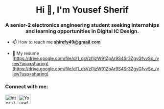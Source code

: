 <h1 align="center">Hi 👋, I'm Yousef Sherif</h1>
<h3 align="center">A senior-2 electronics engineering student seeking internships and learning opportunities in Digital IC Design.</h3>

- 📫 How to reach me **shirefy49@gmail.com**

- 📄 My resume [https://drive.google.com/file/d/1_dsVzl1jzW91ZpAr9S4Sr3ZgyGfvvSx_/view?usp=sharing](https://drive.google.com/file/d/1_dsVzl1jzW91ZpAr9S4Sr3ZgyGfvvSx_/view?usp=sharing)

<h3 align="left">Connect with me:</h3>
<p align="left">
<a href="https://www.linkedin.com/in/yousef-sherif-6343b219b/" target="blank"><img align="center" src="https://raw.githubusercontent.com/rahuldkjain/github-profile-readme-generator/master/src/images/icons/Social/linked-in-alt.svg" alt="https://www.linkedin.com/in/yousef-sherif-6343b219b/" height="30" width="40" /></a>
<a href="https://www.facebook.com/eng.yousef.sherif/" target="blank"><img align="center" src="https://raw.githubusercontent.com/rahuldkjain/github-profile-readme-generator/master/src/images/icons/Social/facebook.svg" alt="Yousef Sherif" height="30" width="40" /></a>
</p>
